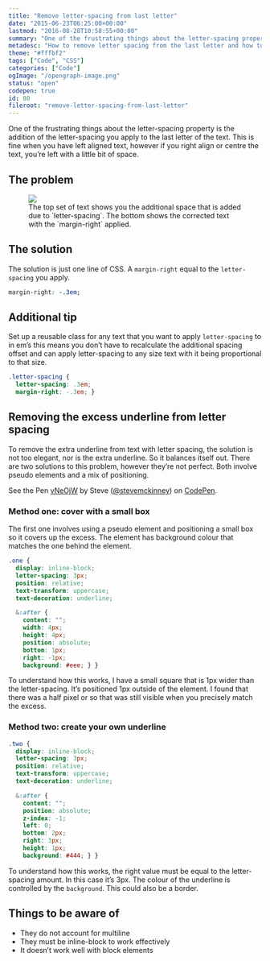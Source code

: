 ```yaml
---
title: "Remove letter-spacing from last letter"
date: "2015-06-23T06:25:00+00:00"
lastmod: "2016-08-28T10:58:55+00:00"
summary: "One of the frustrating things about the letter-spacing property is the addition of the letter-spacing you apply to the last letter of the text. This is fine when you have left aligned text, however if you right align or centre the text, you’re left with a little bit of space."
metadesc: "How to remove letter spacing from the last letter and how to hide excess underline from text decoration."
theme: "#fffbf2"
tags: ["Code", "CSS"]
categories: ["Code"]
ogImage: "/opengraph-image.png"
status: "open"
codepen: true
id: 80
fileroot: "remove-letter-spacing-from-last-letter"
---
```


One of the frustrating things about the letter-spacing property is the addition of the letter-spacing you apply to the last letter of the text. This is fine when you have left aligned text, however if you right align or centre the text, you’re left with a little bit of space.

## The problem
<figure>
<Image src="/images/blog/letter-spacing.png" width={481} height={481} />
<figcaption>
The top set of text shows you the additional space that is added due to `letter-spacing`. The bottom shows the corrected text with the `margin-right` applied.
</figcaption>
</figure>

## The solution
The solution is just one line of CSS. A `margin-right` equal to the `letter-spacing` you apply.

```css
margin-right: -.3em;
```

## Additional tip
Set up a reusable class for any text that you want to apply `letter-spacing` to in em’s this means you don’t have to recalculate the additional spacing offset and can apply letter-spacing to any size text with it being proportional to that size.

```css
.letter-spacing {
  letter-spacing: .3em;
  margin-right: -.3em; }
```

## Removing the excess underline from letter spacing
To remove the extra underline from text with letter spacing, the solution is not too elegant, nor is the extra underline. So it balances itself out. There are two solutions to this problem, however they’re not perfect. Both involve pseudo elements and a mix of positioning.

<p data-height="380" data-theme-id="13022" data-slug-hash="vNeOjW" data-default-tab="result" data-user="stevemckinney" className="codepen">See the Pen <a href='http://codepen.io/stevemckinney/pen/vNeOjW/'>vNeOjW</a> by Steve (<a href='http://codepen.io/stevemckinney'>@stevemckinney</a>) on <a href='http://codepen.io'>CodePen</a>.</p>

### Method one: cover with a small box
The first one involves using a pseudo element and positioning a small box so it covers up the excess. The element has background colour that matches the one behind the element.

```scss
.one {
  display: inline-block;
  letter-spacing: 3px;
  position: relative;
  text-transform: uppercase;
  text-decoration: underline;

  &:after {
    content: "";
    width: 4px;
    height: 4px;
    position: absolute;
    bottom: 1px;
    right: -1px;
    background: #eee; } }
```

To understand how this works, I have a small square that is 1px wider than the letter-spacing. It’s positioned 1px outside of the element. I found that there was a half pixel or so that was still visible when you precisely match the excess.

### Method two: create your own underline
```scss
.two {
  display: inline-block;
  letter-spacing: 3px;
  position: relative;
  text-transform: uppercase;
  text-decoration: underline;

  &:after {
    content: "";
    position: absolute;
    z-index: -1;
    left: 0;
    bottom: 2px;
    right: 3px;
    height: 1px;
    background: #444; } }
```

To understand how this works, the right value must be equal to the letter-spacing amount. In this case it’s 3px. The colour of the underline is controlled by the `background`. This could also be a border.

## Things to be aware of
- They do not account for multiline
- They must be inline-block to work effectively
- It doesn’t work well with block elements

